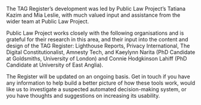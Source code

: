 The TAG Register’s development was led by Public Law Project’s Tatiana Kazim and Mia Leslie, with much valued input and assistance from the wider team at Public Law Project.

Public Law Project works closely with the following organisations and is grateful for their research in this area, and their input into the content and design of the TAG Register: Lighthouse Reports, Privacy International, The Digital Constitutionalist, Amnesty Tech, and Kaeylynn Narita (PhD Candidate at Goldsmiths, University of London) and Connie Hodgkinson Lahiff (PhD Candidate at University of East Anglia).

The Register will be updated on an ongoing basis. Get in touch if you have any information to help build a better picture of how these tools work, would like us to investigate a suspected automated decision-making system, or you have thoughts and suggestions on increasing its usability.

